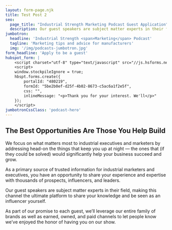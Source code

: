 ```yaml
---
layout: form-page.njk
title: Test Post 2
seo:
  page_title: "Industrial Strength Marketing Podcast Guest Application"
  description: Our guest speakers are subject matter experts in their field, making this channel the ultimate platform to share your knowledge.
jumbotron:
  headline: 'Industrial Strength <span>Marketing</span> Podcast'
  tagline: 'Marketing tips and advice for manufacturers'
  img: '/img/podcasts-jumbotron.jpg'
form_headline: 'Apply to be a guest'
hubspot_form: |
    <script charset="utf-8" type="text/javascript" src="//js.hsforms.net/forms/v2.js"></script>
    <script>
    window.stockpileIgnore = true;
    hbspt.forms.create({
        portalId: "480219",
        formId: "5be2b0ef-d25f-4b02-8673-c5ac6a1f2e5f",
        css: "",
        inlineMessage: "<p>Thank you for your interest. We'll</p>"
    });
    </script>
jumbotronCssClass: 'podcast-hero'
---
```

## The Best Opportunities Are Those You Help Build

We focus on what matters most to industrial executives and marketers by addressing head-on the things that keep you up at night — the ones that (if they could be solved) would significantly help your business succeed and grow.

As a primary source of trusted information for industrial marketers and executives, you have an opportunity to share your experience and expertise with thousands of prospects, influencers, and leaders.

Our guest speakers are subject matter experts in their field, making this channel the ultimate platform to share your knowledge and be seen as an influencer yourself.

As part of our promise to each guest, we’ll leverage our entire family of brands as well as earned, owned, and paid channels to let people know we’ve enjoyed the honor of having you on our show.
